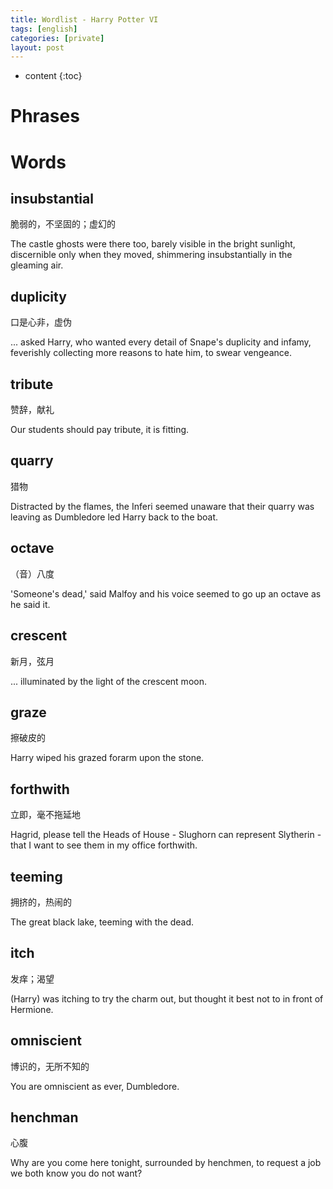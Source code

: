 ```yaml
---
title: Wordlist - Harry Potter VI
tags: [english]
categories: [private]
layout: post
---
```


* content
{:toc}

# Phrases

# Words

## insubstantial

脆弱的，不坚固的；虚幻的

The castle ghosts were there too, barely visible in the bright sunlight, discernible only when they moved, shimmering insubstantially in the gleaming air.

## duplicity

口是心非，虚伪

... asked Harry, who wanted every detail of Snape's duplicity and infamy, feverishly collecting more reasons to hate him, to swear vengeance.

## tribute

赞辞，献礼

Our students should pay tribute, it is fitting.

## quarry

猎物

Distracted by the flames, the Inferi seemed unaware that their quarry was leaving as Dumbledore led Harry back to the boat.

## octave

（音）八度

'Someone's dead,' said Malfoy and his voice seemed to go up an octave as he said it.

## crescent

新月，弦月

... illuminated by the light of the crescent moon.

## graze

擦破皮的

Harry wiped his grazed forarm upon the stone.

## forthwith

立即，毫不拖延地

Hagrid, please tell the Heads of House - Slughorn can represent Slytherin - that I want to see them in my office forthwith.

## teeming

拥挤的，热闹的

The great black lake, teeming with the dead.

## itch

发痒；渴望

(Harry) was itching to try the charm out, but thought it best not to in front of Hermione.

## omniscient

博识的，无所不知的

You are omniscient as ever, Dumbledore.

## henchman

心腹

Why are you come here tonight, surrounded by henchmen, to request a job we both know you do not want?



